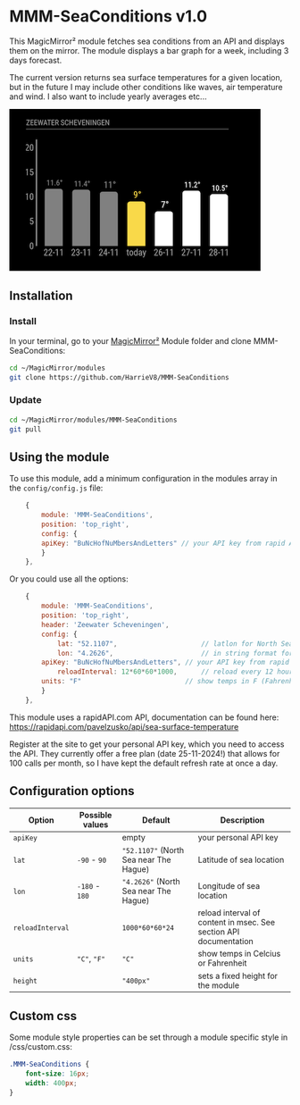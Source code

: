 # MMM-SeaConditions v1.0
This MagicMirror² module fetches sea conditions from an API and displays them on the mirror. The module displays a bar graph for a week, including 3 days forecast.

The current version returns sea surface temperatures for a given location, 
but in the future I may include other conditions like waves, air temperature and wind. I also want to include yearly averages etc...

![Example of MMM-SeaConditions](./MMM-SeaConditions_screenshot.png)

## Installation

### Install

In your terminal, go to your [MagicMirror²][mm] Module folder and clone MMM-SeaConditions:

```bash
cd ~/MagicMirror/modules
git clone https://github.com/HarrieV8/MMM-SeaConditions

```

### Update

```bash
cd ~/MagicMirror/modules/MMM-SeaConditions
git pull
```

## Using the module

To use this module, add a minimum configuration in the modules array in the `config/config.js` file:

```js
    {
        module: 'MMM-SeaConditions',
        position: 'top_right',
        config: {
	    apiKey: "BuNcHofNuMbersAndLetters" // your API key from rapid API com
        }
    },
```

Or you could use all the options:

```js
    {
        module: 'MMM-SeaConditions',
        position: 'top_right',
        header: 'Zeewater Scheveningen',
        config: {
            lat: "52.1107",                     // latlon for North Sea Scheveningen beach
            lon: "4.2626",                      // in string format for url
	    apiKey: "BuNcHofNuMbersAndLetters", // your API key from rapid API com
            reloadInterval: 12*60*60*1000,      // reload every 12 hours
	    units: "F"                          // show temps in F (Fahrenheit)
        }
    },
```

This module uses a rapidAPI.com API, documentation can be found here:
https://rapidapi.com/pavelzusko/api/sea-surface-temperature 

Register at the site to get your personal API key, which you need to access the API. They currently offer a free plan (date 25-11-2024!) that allows for 100 calls per month, so I have kept the default refresh rate at once a day. 

## Configuration options

Option|Possible values|Default|Description
------|------|------|-----------
`apiKey`| | empty | your personal API key
`lat`|`-90` -  `90` | `"52.1107"` (North Sea near The Hague)| Latitude of sea location 
`lon`|`-180` -  `180` | `"4.2626"` (North Sea near The Hague)| Longitude of sea location
`reloadInterval`| |`1000*60*60*24` | reload interval of content in msec. See section API documentation
`units`|`"C"`, `"F"` | `"C"` | show temps in Celcius or Fahrenheit
`height`| | `"400px"` | sets a fixed height for the module

## Custom css

Some module style properties can be set through a module specific style in /css/custom.css:

```css
.MMM-SeaConditions {
    font-size: 16px;
    width: 400px;
}
```

[mm]: https://github.com/MagicMirrorOrg/MagicMirror
